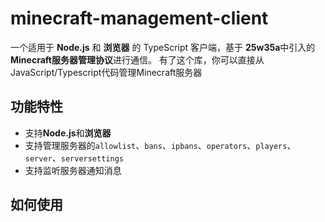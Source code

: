 # minecraft-management-client

一个适用于 **Node.js** 和 **浏览器** 的 TypeScript 客户端，基于 **25w35a**中引入的**Minecraft服务器管理协议**进行通信。
有了这个库，你可以直接从JavaScript/Typescript代码管理Minecraft服务器

## 功能特性

* 支持**Node.js**和**浏览器**
* 支持管理服务器的`allowlist`、`bans`、`ipbans`、`operators`、`players`、`server`、`serversettings`
* 支持监听服务器通知消息

## 如何使用





